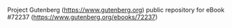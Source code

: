 Project Gutenberg (https://www.gutenberg.org) public repository
for eBook #72237 (https://www.gutenberg.org/ebooks/72237)
